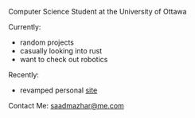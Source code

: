 Computer Science Student at the University of Ottawa

Currently:
- random projects
- casually looking into rust
- want to check out robotics

Recently:
- revamped personal [site](https://www.saadmazhar.com)

Contact Me: saadmazhar@me.com

